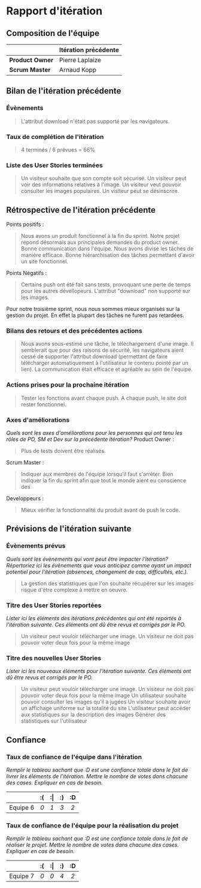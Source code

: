 # Rapport d'itération  

## Composition de l'équipe 

|  &nbsp;                 | Itération précédente     |
| -------------           |-------------             |
| **Product Owner**       | Pierre Laplaize          |
| **Scrum Master**        | Arnaud Kopp              |

## Bilan de l'itération précédente  
### Évènements 
> L'attribut download n'était pas supporté par les navigateurs.

### Taux de complétion de l'itération  
> 4 terminés / 6 prévues = 66%

### Liste des User Stories terminées
> Un visiteur souhaite que son compte soit sécurisé.
> Un visiteur peut voir des informations relatives à l'image.
> Un visiteur veut pouvoir consulter les images populaires.
> Un visiteur peut se désinscrire.

## Rétrospective de l'itération précédente
Points positifs :
> Nous avons un produit fonctionnel à la fin du sprint.
> Notre projet répond désormais aux principales demandes du product owner.
> Bonne communication dans l'équipe.
> Nous avons divisé les tâches de manière efficace.
> Bonne hiérarchisation des tâches permettant d'avoir un site fonctionnel.

Points Négatifs :
> Certains push ont été fait sans tests, provoquant une perte de temps pour les autres dévellopeurs.
> L'attribut "download" non supporté sur les images.

Pour notre troisième sprint, nous nous sommes mieux organisés sur la gestion du projet. En effet la plupart des tâches ne furent pas retardées. 

### Bilans des retours et des précédentes actions 
> Nous avons sous-estimé une tâche, le téléchargement d'une image. Il semblerait que pour des raisons de sécurité, les navigateurs aient cessé de supporter l'attribut download (permettant de faire télécharger automatiquement à l'utilisateur le contenu pointé par un lien).
> La communication était efficace et agréable au sein de l'équipe.

### Actions prises pour la prochaine itération
> Tester les fonctions avant chaque push. A chaque push, le site doit rester fonctionnel.

### Axes d'améliorations 
*Quels sont les axes d'améliorations pour les personnes qui ont tenu les rôles de PO, SM et Dev sur la précédente itération?*
Product Owner :
> Plus de tests doivent être réalisés.

Scrum Master :
> Indiquer aux membres de l'équipe lorsqu'il faut s'arrêter.
> Bien indiquer la fin du sprint afin que tout le monde aient eu conscience des 

Developpeurs :
> Mieux vérifier la fonctionnalité du produit avant de push le code.

## Prévisions de l'itération suivante  
### Évènements prévus  
*Quels sont les évènements qui vont peut être impacter l'itération? Répertoriez ici les évènements que vous anticipez comme ayant un impact potentiel pour l'itération (absences, changement de cap, difficultés, etc.).*
> La gestion des statistiques que l'on souhaite récupérer sur les images risque d'être complexe à mettre en oeuvre.

### Titre des User Stories reportées  
*Lister ici les éléments des itérations précédentes qui ont été reportés à l'itération suivante. Ces éléments ont dû être revus et corrigés par le PO.*
> Un visiteur peut vouloir télécharger une image.
> Un visiteur ne doit pas pouvoir voter deux fois pour la même image

### Titre des nouvelles User Stories  
*Lister ici les nouveaux éléments pour l'itération suivante. Ces éléments ont dû être revus et corrigés par le PO.*
> Un visiteur peut vouloir télécharger une image.
> Un visiteur ne doit pas pouvoir voter deux fois pour la même image
> Un utilisateur souhaite pouvoir consulter les images qu'il a jugées
> Un visiteur souhaite avoir un affichage uniforme sur la totalité du site
> L'utilisateur peut accéder aux statistiques sur la description des images
> Générer des statistiques sur l'utilisateur

## Confiance 
### Taux de confiance de l'équipe dans l'itération  
*Remplir le tableau sachant que :D est une confiance totale dans le fait de livrer les éléments de l'itération. Mettre le nombre de votes dans chacune des cases. Expliquer en cas de besoin.*

|          	| :( 	| :&#124; 	| :) 	| :D 	|
|:--------:	|:----:	|:----:	    |:----:	|:----:	|
| Equipe 6 	|  *0* 	|  *1* 	    |  *3* 	|  *2*	|

### Taux de confiance de l'équipe pour la réalisation du projet 
*Remplir le tableau sachant que :D est une confiance totale dans le fait de réaliser le projet. Mettre le nombre de votes dans chacune des cases. Expliquer en cas de besoin.*

|          	| :( 	| :&#124; 	| :) 	| :D 	|
|:--------:	|:----:	|:----:	    |:----:	|:----:	|
| Equipe 7 	|  *0* 	|  *0* 	    |  *4* 	|  *2* 	|

 
 

